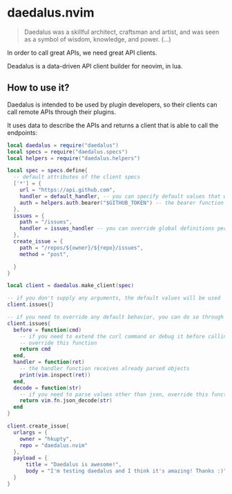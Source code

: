 # daedalus.nvim

>  Daedalus was a skillful architect, craftsman and artist, and was seen as a symbol of wisdom, knowledge, and power. (...)

In order to call great APIs, we need great API clients.

Deadalus is a data-driven API client builder for neovim, in lua.

## How to use it?

Daedalus is intended to be used by plugin developers, so their clients can call remote APIs through their plugins.

It uses data to describe the APIs and returns a client that is able to call the endpoints:

```lua
local daedalus = require("daedalus")
local specs = require("daedalus.specs")
local helpers = require("daedalus.helpers")

local spec = specs.define{
  -- default attributes of the client specs
  ['*'] = {
    url = "https://api.github.com",
    handler = default_handler, -- you can specify default values that will be shared for all api specs
    auth = helpers.auth.bearer("$GITHUB_TOKEN") -- the bearer function expands env vars
  },
  issues = {
    path = "/issues",
    handler = issues_handler -- you can override global definitions per-api route
  },
  create_issue = {
    path = "/repos/${owner}/${repo}/issues",
    method = "post",

  }
}

local client = daedalus.make_client(spec)

-- if you don't supply any arguments, the default values will be used
client.issues{}

-- if you need to override any default behavior, you can do so through arguments
client.issues{
  before = function(cmd)
    -- if you need to extend the curl command or debug it before calling,
    -- override this function
    return cmd
  end,
  handler = function(ret)
    -- the handler function receives already parsed objects
    print(vim.inspect(ret))
  end,
  decode = function(str)
    -- if you need to parse values other than json, override this function
    return vim.fn.json_decode(str)
  end
}

client.create_issue{
  urlargs = {
    owner = "hkupty",
    repo = "daedalus.nvim"
  },
  payload = {
      title = "Daedalus is awesome!",
      body = "I'm testing daedalus and I think it's amazing! Thanks :)"
  }
}
```

